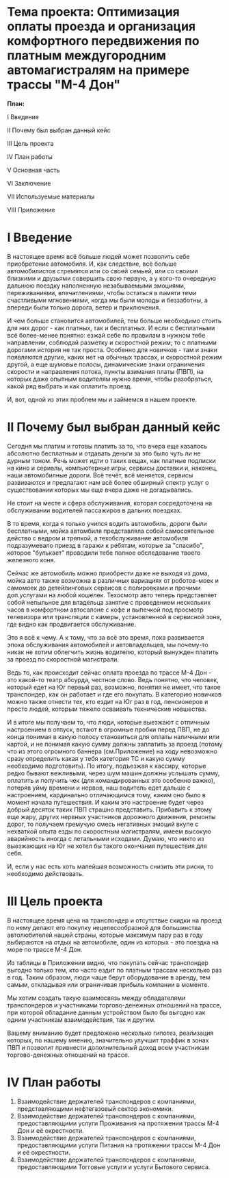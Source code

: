 Тема проекта: Оптимизация оплаты проезда и организация комфортного передвижения по платным междугородним автомагистралям на примере трассы "М-4 Дон"
==


**План:**


I Введение

II Почему был выбран данный кейс

III Цель проекта

IV План работы

V Основная часть

VI Заключение

VII Используемые материалы

VIII Приложение


I Введение 
==
В настоящее время всё больше людей может позволить себе приобретение автомобиля. И, как следствие, всё больше автомобилистов стремятся или со своей семьей, или со своими близкими и друзьями совершить свою первую, а у кого-то очередную дальнюю поездку наполненную незабываемыми эмоциями, переживаниями, впечатлениями, чтобы остаться в памяти теми счастливыми мгновениями, когда мы были молоды и беззаботны, а впереди были только дорога, ветер и приключения.

И чем больше становится автомобилей, тем больше необходимо стоить для них дорог - как платных, так и бесплатных. И если с бесплатными всё более-менее понятно: езжай себе по правилам в нужном тебе направлении, соблюдай разметку и скоростной режим; то с платными дорогами история не так проста. Особенно для новичков - там и знаки появляются другие, каких нет на обычных трассах, и скоростной режим другой, а еще шумовые полосы, динамические знаки ограничения скорости и направления потока, пункты взимания платы (ПВП), на которых даже опытным водителям нужно время, чтобы разобраться, какой ряд выбрать и как оплатить проезд. 

И, вот, одной из этих проблем мы и займемся в нашем проекте.

II Почему был выбран данный кейс
==
Сегодня мы платим и готовы платить за то, что вчера еще казалось абсолютно бесплатным и отдавать деньги за это было чуть ли не дурным тоном. Речь может идти о таких вещах, как  платные подписки на кино и сериалы, компьютерные игры, сервисы доставки и, наконец, наши автомобилные дороги. Всё течёт, всё меняется, сервисы развиваются и предлагают нам всё более обширный спектр услуг о существовании которых мы еще вчера даже не догадывались. 

Не стоит на месте и сфера обслуживания, которая сосредоточена на обслуживании водителей пассажиров в дальних поездках. 

В то время, когда я только учился водить автомобиль, дороги были бесплатными, мойка автомбиля представляла собой самосоятельное действо с ведром и тряпкой, а техобслуживание автомобиля подразумевало приезд в гаражи к ребятам, которые за "спасибо", которое "булькает" проводили тебе полное обследование твоего железного коня.

Сейчас же автомобиль можно приобрести даже не выходя из дома, мойка авто также возможна в различных вариациях от роботов-моек и самомоек до детейлинговых сервисов с полировками и прочими доп.услугами на любой кошелек. Техосмотр авто теперь представляет собой непыльное для владельца занятие с проведением нескольких часов в комфортном автосалоне с кофе и выпечкой под просмотр телевизора или трансляции с камеры, установленной в сервисной зоне, где видно как продвигается обслуживание.

Это я всё к чему. А к тому, что за всё это время, пока развивается эпоха обслуживания автомобилей и автовладельцев, мы почему-то никак не хотим облегчить жизнь водителю, который вынужден платить за проезд по скоростной магистрали.

Ведь то, как происходит сейчас оплата проезда по трассе М-4 Дон - это какой-то театр абсурда, честное слово. Ведь понятно, что человек, который едет на Юг первый раз, возможно, понятия не имеет, что такое транспондер, как он работает и где его покупать. В категорию новичков можно также отнести тех, кто ездит на Юг раз в год, пенсионеров и просто людей, которым тяжело осваивать технические новшества.

И в итоге мы получаем то, что люди, которые выезжают с отличным настроением в отпуск, встают в огромные пробки перед ПВП, не до конца понимая в какую полосу становиться для оплаты наличными или картой, и не понимая какую сумму должны заплатить за проезд (потому что из этого огромного баннера (см.Приложение) на ходу невозможно сразу определить какая у тебя категория ТС и какую сумму необходимо подготовить). По итогу, подъезжая к кассиру, которые редко бывают вежливыми, через шум машин должны услышать сумму, оплатить и получить чек (для командированных это особенно важно), потеряв уйму времени и нервов, наш водитель едет дальше с настроением, кардинально отличающимся тому, каким оно было в момент начала путешествия. И каким это настроение будет через добрый десяток таких ПВП страшно представить. Прибавить к этому еще жару, других нервных участников дорожного движения, ремонты дорог, то получаем гремучую смесь негативных эмоций вкупе с нехваткой опыта езды по скоростным магистралям, имеем высокую аварийность иногда с летальными исходами. Думаю, что никто из выезжающих на Юг не хотел бы такого окончания путешествия для себя. 

И, если у нас есть хоть малейшая возможность снизить эти риски, то необходимо действовать.

III Цель проекта
==
В настоящее время цена на транспондер и отсутствие скидки на проезд по нему делают его покупку нецелесообразной для большинства автолюбителей нашей страны, которые максимум пару раз в году выбираются на отдых на автомобиле, один из которых - это поездка на море по трассе М-4 Дон.

Из таблицы в Приложении видно, что покупать сейчас транспондер выгодно только тем, кто часто ездит по платным трассам несколько раз в год. Таким образом, люди чаще берут оборудование в аренду, тем самым, откладывая или ограничивая прибыль компании в моменте. 

Мы хотим создать такую взаимосвязь между обладателями транспондеров и участниками торгово-денежных отношений на трассе, при которой обладание данным устройством было бы выгодно как одним участникам взаимодействия, так и другим.

Вашему вниманию будет предложено несколько гипотез, реализация которых, по нашему мнению, значительно улучшит траффик в зонах ПВП и позволит привнести дополнительный доход всем участникам торгово-денежных отношений на трассе.

IV План работы
==
1. Взаимодействие держателей транспондеров с компаниями, представляющими нефтегазовый сектор экономики.
2. Взаимодействие держателей транспондеров с компаниями, предоставляющими услуги Проживания на протяжении трассы М-4 Дон и её окрестности.
3. Взаимодействие держателей транспондеров с компаниями, предоставляющими услуги Питания на протяжении трассы М-4 Дон и её окрестности.
4. Взаимодействие держателей транспондеров с компаниями, предоставляющими Тогговые услуги и услуги Бытового сервиса.